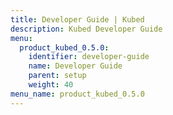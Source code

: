 ```yaml
---
title: Developer Guide | Kubed
description: Kubed Developer Guide
menu:
  product_kubed_0.5.0:
    identifier: developer-guide
    name: Developer Guide
    parent: setup
    weight: 40
menu_name: product_kubed_0.5.0
---
```

